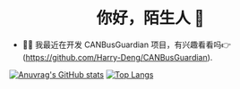 <h1 align="center">你好，陌生人 👋</h1>


- 👨‍💻 我最近在开发 CANBusGuardian 项目，有兴趣看看吗👉(https://github.com/Harry-Deng/CANBusGuardian).





[![Anuvrag's GitHub stats](https://github-readme-stats.vercel.app/api?username=Harry-Deng&show_icons=true&bg_color=#12c2e9,#c471ed,#f64f59)](https://github.com/Harry-Deng)
[![Top Langs](https://github-readme-stats.vercel.app/api/top-langs/?username=Harry-Deng&bg_color=#12c2e9,#c471ed,#f64f59)](https://github.com/Harry-Deng)
<!--
**Harry-Deng/Harry-Deng** is a ✨ _special_ ✨ repository because its `README.md` (this file) appears on your GitHub profile.

Here are some ideas to get you started:

- 🔭 I’m currently working on ...
- 🌱 I’m currently learning ...
- 👯 I’m looking to collaborate on ...
- 🤔 I’m looking for help with ...
- 💬 Ask me about ...
- 📫 How to reach me: ...
- 😄 Pronouns: ...
- ⚡ Fun fact: ...
-->
